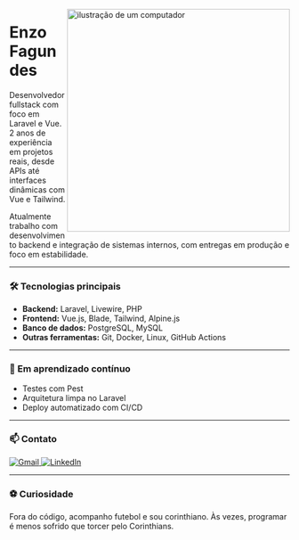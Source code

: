 <img 
  src="https://raw.githubusercontent.com/MicaelliMedeiros/micaellimedeiros/master/image/computer-illustration.png" 
  alt="ilustração de um computador" 
  width="400px" 
  align="right">

# Enzo Fagundes

Desenvolvedor fullstack com foco em Laravel e Vue.  
2 anos de experiência em projetos reais, desde APIs até interfaces dinâmicas com Vue e Tailwind.

Atualmente trabalho com desenvolvimento backend e integração de sistemas internos, com entregas em produção e foco em estabilidade.

---

### 🛠️ Tecnologias principais

- **Backend:** Laravel, Livewire, PHP
- **Frontend:** Vue.js, Blade, Tailwind, Alpine.js
- **Banco de dados:** PostgreSQL, MySQL
- **Outras ferramentas:** Git, Docker, Linux, GitHub Actions

---

### 🧠 Em aprendizado contínuo

- Testes com Pest
- Arquitetura limpa no Laravel
- Deploy automatizado com CI/CD

---

### 📫 Contato

<a href="mailto:enzofagundz@gmail.com" title="Gmail">
  <img src="https://img.shields.io/badge/-Gmail-FF0000?style=flat-square&logo=gmail&logoColor=white" alt="Gmail"/>
</a>
<a href="https://www.linkedin.com/in/enzofagundz/" title="LinkedIn">
  <img src="https://img.shields.io/badge/-LinkedIn-0e76a8?style=flat-square&logo=linkedin&logoColor=white" alt="LinkedIn"/>
</a>

---

### ⚽ Curiosidade

Fora do código, acompanho futebol e sou corinthiano. Às vezes, programar é menos sofrido que torcer pelo Corinthians.

